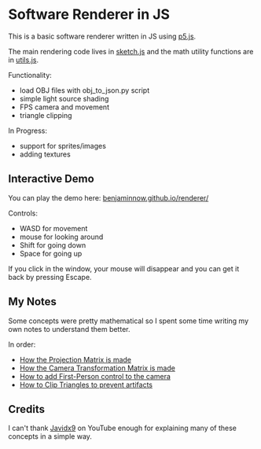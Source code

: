 # Software Renderer in JS

This is a basic software renderer written in JS using [p5.js](https://p5js.org/).

The main rendering code lives in [sketch.js](sketch.js) and the math utility functions are in [utils.js](utils.js).

Functionality:
- load OBJ files with obj_to_json.py script
- simple light source shading
- FPS camera and movement
- triangle clipping

In Progress:
- support for sprites/images
- adding textures

## Interactive Demo

You can play the demo here: [benjaminnow.github.io/renderer/](benjaminnow.github.io/renderer/)

Controls:
- WASD for movement
- mouse for looking around
- Shift for going down
- Space for going up

If you click in the window, your mouse will disappear and you can get it back by pressing Escape.


## My Notes

Some concepts were pretty mathematical so I spent some time writing my own notes to understand them better.

In order:
- [How the Projection Matrix is made](notes/projection%20matrix.pdf)
- [How the Camera Transformation Matrix is made](notes/camera%20transformation.pdf)
- [How to add First-Person control to the camera](notes/fps%20camera%20control.pdf)
- [How to Clip Triangles to prevent artifacts](notes/clipping.pdf)

## Credits

I can't thank [Javidx9](https://www.youtube.com/@javidx9) on YouTube enough for explaining many of these concepts in
a simple way.